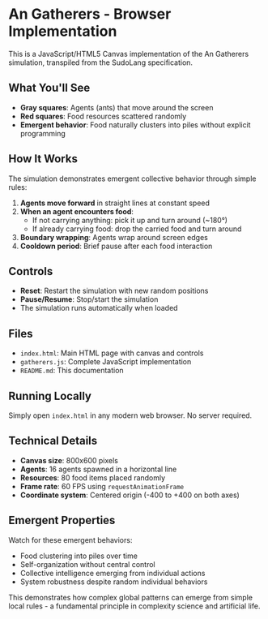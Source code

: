 # An Gatherers - Browser Implementation

This is a JavaScript/HTML5 Canvas implementation of the An Gatherers simulation, transpiled from the SudoLang specification.

## What You'll See

- **Gray squares**: Agents (ants) that move around the screen
- **Red squares**: Food resources scattered randomly
- **Emergent behavior**: Food naturally clusters into piles without explicit programming

## How It Works

The simulation demonstrates emergent collective behavior through simple rules:

1. **Agents move forward** in straight lines at constant speed
2. **When an agent encounters food**:
   - If not carrying anything: pick it up and turn around (~180°)
   - If already carrying food: drop the carried food and turn around
3. **Boundary wrapping**: Agents wrap around screen edges
4. **Cooldown period**: Brief pause after each food interaction

## Controls

- **Reset**: Restart the simulation with new random positions
- **Pause/Resume**: Stop/start the simulation
- The simulation runs automatically when loaded

## Files

- `index.html`: Main HTML page with canvas and controls
- `gatherers.js`: Complete JavaScript implementation
- `README.md`: This documentation

## Running Locally

Simply open `index.html` in any modern web browser. No server required.

## Technical Details

- **Canvas size**: 800x600 pixels
- **Agents**: 16 agents spawned in a horizontal line
- **Resources**: 80 food items placed randomly
- **Frame rate**: 60 FPS using `requestAnimationFrame`
- **Coordinate system**: Centered origin (-400 to +400 on both axes)

## Emergent Properties

Watch for these emergent behaviors:
- Food clustering into piles over time
- Self-organization without central control
- Collective intelligence emerging from individual actions
- System robustness despite random individual behaviors

This demonstrates how complex global patterns can emerge from simple local rules - a fundamental principle in complexity science and artificial life.
